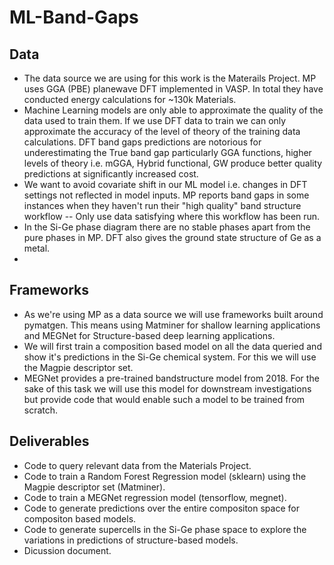 # ML-Band-Gaps

## Data

* The data source we are using for this work is the Materails Project. MP uses GGA (PBE) planewave DFT implemented in VASP. In total they have conducted energy calculations for ~130k Materials.
* Machine Learning models are only able to approximate the quality of the data used to train them. If we use DFT data to train we can only approximate the accuracy of the level of theory of the training data calculations. DFT band gaps predictions are notorious for underestimating the True band gap particularly GGA functions, higher levels of theory i.e. mGGA, Hybrid functional, GW produce better quality predictions at significantly increased cost.
* We want to avoid covariate shift in our ML model i.e. changes in DFT settings not reflected in model inputs. MP reports band gaps in some instances when they haven't run their "high quality" band structure workflow -- Only use data satisfying where this workflow has been run.
* In the Si-Ge phase diagram there are no stable phases apart from the pure phases in MP. DFT also gives the ground state structure of Ge as a metal.
*

## Frameworks

* As we're using MP as a data source we will use frameworks built around pymatgen. This means using Matminer for shallow learning applications and MEGNet for Structure-based deep learning applications.
* We will first train a composition based model on all the data queried and show it's predictions in the Si-Ge chemical system. For this we will use the Magpie descriptor set.
* MEGNet provides a pre-trained bandstructure model from 2018. For the sake of this task we will use this model for downstream investigations but provide code that would enable such a model to be trained from scratch.

## Deliverables

* Code to query relevant data from the Materials Project.
* Code to train a Random Forest Regression model (sklearn) using the Magpie descriptor set (Matminer).
* Code to train a MEGNet regression model (tensorflow, megnet).
* Code to generate predictions over the entire compositon space for compositon based models.
* Code to generate supercells in the Si-Ge phase space to explore the variations in predictions of structure-based models.
* Dicussion document.
